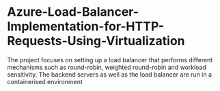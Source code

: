 
# Azure-Load-Balancer-Implementation-for-HTTP-Requests-Using-Virtualization
The project focuses on setting up a load balancer that performs different mechanisms such as round-robin, weighted round-robin and workload sensitivity.
The backend servers as well as the load balancer are run in a containerised environment
